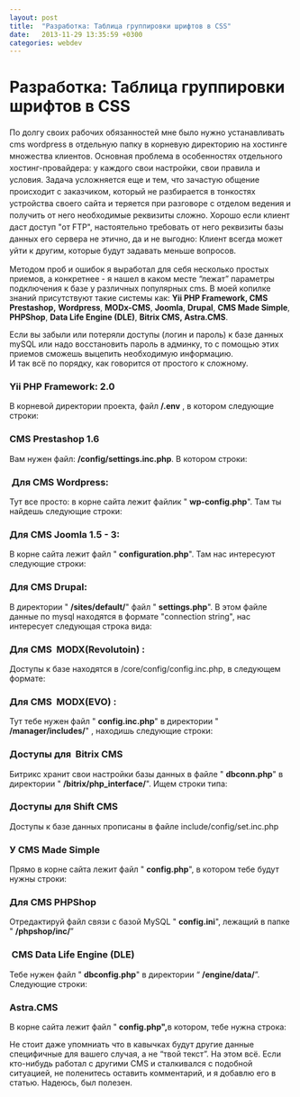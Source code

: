 ```yaml
---
layout: post
title:  "Разработка: Таблица группировки шрифтов в CSS"
date:   2013-11-29 13:35:59 +0300
categories: webdev
---
```

# Разработка: Таблица группировки шрифтов в CSS
<p><span style="line-height: 1.5em;">По долгу своих рабочих обязанностей мне было нужно устанавливать cms wordpress в отдельную папку в корневую директорию на хостинге множества клиентов. Основная проблема в особенностях отдельного хостинг-провайдера: у каждого свои настройки, свои правила и условия. Задача усложняется еще и тем, что зачастую общение происходит с заказчиком, который не разбирается в тонкостях устройства своего сайта и теряется при разговоре с отделом ведения и получить от него необходимые реквизиты сложно. Хорошо если клиент даст доступ "от FTP", настоятельно требовать от него реквизиты базы данных его сервера не этично, да и не выгодно: Клиент всегда может уйти к другим, которые будут задавать меньше вопросов.</span></p>
<p>Методом проб и ошибок я выработал для себя несколько простых приемов, а конкретнее - я нашел в каком месте “лежат” параметры подключения к базе у различных популярных cms. В моей копилке знаний присутствуют такие системы как: <strong>Yii PHP Framework, CMS Prestashop,</strong> <strong>Wordpress</strong>, <strong>MODx-CMS</strong>, <strong>Joomla</strong>, <strong>Drupal</strong>, <strong>CMS Made Simple</strong>, <strong>PHPShop</strong>, <strong>Data Life Engine (DLE)</strong>, <strong>Bitrix CMS, Astra.CMS</strong>.</p>
<p>Если вы забыли или потеряли доступы (логин и пароль) к базе данных mySQL или надо восстановить пароль в админку, то с помощью этих приемов сможешь выцепить необходимую информацию. <br />И так всё по порядку, как говорится от простого к сложному.</p>
<h3>Yii PHP Framework: 2.0</h3>
<p>В корневой директории проекта, файл <strong>/.env</strong> , в котором следующие строки:</p>
<script type="text/javascript" src="https://gist.github.com/handleman/1d5edec1211e86da234f.js"></script>
<h3>СMS Prestashop 1.6</h3>
<p>Вам нужен файл: <strong>/config/settings.inc.php</strong>. В котором строки:</p>
<script type="text/javascript" src="https://gist.github.com/handleman/61c10d6c66f18935cb99.js"></script>
<h3> Для CMS Wordpress:</h3>
<p >Тут все просто: в корне сайта лежит файлик " <strong>wp-config.php</strong>". Там ты найдешь следующие строки:</p>
<script type="text/javascript" src="https://gist.github.com/handleman/7704066.js"></script>
<h3>Для CMS Joomla 1.5 - 3:</h3>
<p >В корне сайта лежит файл " <strong>configuration.php</strong>". Там нас интересуют следующие строки:</p>
<script type="text/javascript" src="https://gist.github.com/handleman/7704088.js"></script>
<h3>Для CMS Drupal:</h3>
<p >В директории " <strong>/sites/default/</strong>" файл " <strong>settings.php</strong>". В этом файле данные по mysql находятся в формате "connection string", нас интересует следующая строка вида:</p>
<script type="text/javascript" src="https://gist.github.com/handleman/7704111.js"></script>
<h3>Для CMS  MODX(Revolutoin) :</h3>
<p >Доступы к базе находятся в /core/config/config.inc.php, в следующем формате:</p>
<script type="text/javascript" src="https://gist.github.com/handleman/9034780.js"></script>
<h3>Для CMS  MODX(EVO) :</h3>
<p >Тут тебе нужен файл " <strong>config.inc.php</strong>" в директории " <strong>/manager/includes/</strong>" , находишь следующие строки:</p>
<script type="text/javascript" src="https://gist.github.com/handleman/7704146.js"></script>
<h3>Доступы для  Bitrix CMS</h3>
<p >Битрикс хранит свои настройки базы данных в файле " <strong>dbconn.php</strong>" в директории " <strong>/bitrix/php_interface/</strong>". Ищем строки типа:</p>
<script type="text/javascript" src="https://gist.github.com/handleman/7704166.js"></script>
<h3>Доступы для Shift CMS</h3>
<p >Доступы к базе данных прописаны в файле include/config/set.inc.php</p>
<script type="text/javascript" src="https://gist.github.com/handleman/9034520.js"></script>
<h3>У CMS Made Simple</h3>
<p >Прямо в корне сайта лежит файл " <strong>config.php</strong>", в котором тебе будут нужны строки:</p>
<script type="text/javascript" src="https://gist.github.com/handleman/7704178.js"></script>
<h3>Для CMS PHPShop</h3>
<p >Отредактируй файл связи с базой MySQL " <strong>config.ini</strong>", лежащий в папке " <strong>/phpshop/inc/</strong>”</p>
<script type="text/javascript" src="https://gist.github.com/handleman/7704188.js"></script>
<h3> CMS Data Life Engine (DLE)</h3>
<p >Тебе нужен файл " <strong>dbconfig.php</strong>" в директории “ <strong>/engine/data/</strong>”. <br />Следующие строки:</p>
<script type="text/javascript" src="https://gist.github.com/handleman/7704197.js"></script>
<h3>Astra.CMS</h3>
<p>В корне сайта лежит файл " <strong>config.php",</strong>в котором, тебе нужна строка:</p>
<script type="text/javascript" src="https://gist.github.com/handleman/7704213.js"></script>
<p>Не стоит даже упомниать что в кавычках будут другие данные специфичные для вашего случая, а не “твой текст”. На этом всё. Если кто-нибудь работал с другими CMS и сталкивался с подобной ситуацией, не поленитесь оставить комментарий, и я добавлю его в статью. Надеюсь, был полезен.  </p>

